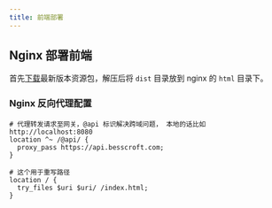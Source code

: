 ```yaml
---
title: 前端部署
---
```


## Nginx 部署前端

首先[下载](https://xanadu.besscroft.com/od/xanadu)最新版本资源包，解压后将 `dist` 目录放到 nginx 的 `html` 目录下。

### Nginx 反向代理配置

```nginx
# 代理转发请求至网关，@api 标识解决跨域问题， 本地的话比如 http://localhost:8080
location ^~ /@api/ {
  proxy_pass https://api.besscroft.com;
}

# 这个用于重写路径
location / {
  try_files $uri $uri/ /index.html; 
}
```
